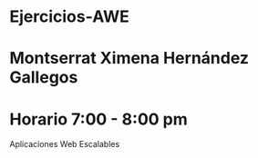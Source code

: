 # Ejercicios-AWE

# Montserrat Ximena Hernández Gallegos
# Horario 7:00 - 8:00 pm
Aplicaciones Web Escalables
